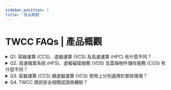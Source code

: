 ```yaml
---
sidebar_position: 1
title: '產品概觀'
---
```


# TWCC FAQs | 產品概觀

<details>

<summary> Q1. 容器運算 (CCS)、虛擬運算 (VCS) 及高速運算 (HPC) 有什麼不同？</summary>

三種服務的功能與特色、資源規格、儲存空間比較如下：

| <p align="left" style={{width:60+'pt'}}>服務</p> |  <p align="left" style={{width:100+'pt'}}>容器運算服務 (CCS)</p>| <p align="left" style={{width:120+'pt'}}>虛擬運算服務 (VCS)</p>| <p align="left" style={{width:90+'pt'}}>高速運算 (HPC)</p>|
| -------- | -------- | -------- | -------- |
| 功能與特色 | ● 適用 AI<br/>模型訓練與推斷<br/>● 可隨時調整參數，利於開發<br/>● 資源選項固定 | ● 功能與一般虛擬機雷同，適合架設服務伺服器<br/>● 可調整網路及安全相關設定<br/>● 資源選項固定 | ● 跨節點運算<br/>● 命令列介面<br/>● 彈性選用 GPU 數量          |
| 資源規格   | ● 最多可調用 8 顆 GPU<br/>● 資源比 GPU:CPU:RAM(GB) 為 1:4:90              | ● 提供 vCPU，最多可調用 48 核                                                                   | ● 可彈性依<br/>需求調整 GPU 數量       |
| 儲存空間   | ● 高速檔案系統 (HFS)<sup> [1][2] </sup>        | ● 虛擬運算個體系統碟 (100 GB)<br/>● 虛擬磁碟服務 (VDS) 附加資料碟，可自行選擇容量                                                                   | ● 高速檔案系統 <br/>(HFS)<sup> [1][2] </sup>           |


- <sup>[1]</sup> 註冊帳號及獲得 200 GB (/home 與 /work 各 100 GB)，可依需求增購空間。
- <sup>[2]</sup> 自2021年9月1日起，國科會(原科技部)計畫下每個帳號之暫存工作目錄區域(/work) 1500 GB 內免費使用。系統僅提供預設配額 100 GB，若需調高配額請至<ins><a href = "https://man.twcc.ai/@twsdocs/howto-service-access-service-zh"> 會員中心 </a></ins> 調整。


</details>


<details>

<summary> Q2. 高速檔案系統 (HFS)、虛擬磁碟服務 (VDS) 及雲端物件儲存服務 (COS) 有什麼不同？</summary>

三種服務的搭配運算服務與價位、存取速度、特色比較如下：

| <p align="left" style={{width:60+'pt'}}>服務</p> | <p align="left" style={{width:100+'pt'}}>高速檔案系統 (HFS)</p> | <p align="left" style={{width:120+'pt'}}>虛擬磁碟服務 (VDS)</p>     | <p align="left" style={{width:90+'pt'}}>雲端物件儲存服務 (COS)</p> |
| -------- | -------- | -------- | -------- |
| 搭配運算服務 | ● 容器運算服務 (CCS)<br/>● 高速運算服務 (HPC)<br/> | ● 虛擬運算服務 (VCS)<br/> | ● 藉由 TWCC CLI 與容器運算服務及虛擬運算服務傳輸資料        |
| 價位 | 高 | 中 | 低 |
| 資料傳輸 | ● 透過 SFTP 上傳及下載檔案<br/> ● 透過 TWCC CLI 與雲端物件儲存服務 (COS) 進行傳輸 | ● 透過 TWCC CLI 與雲端物件儲存服務 (COS) 進行傳輸 <br/> ● 使用 SSH 連線虛擬運算個體，掛載且初始化虛擬磁碟，並透過 SFTP 上傳與下載檔案| ● 透過第三方軟體上傳及下載檔案 |

</details>

<details>

<summary> Q3. 容器運算 (CCS) 跟虛擬運算 (VCS) 使用上分別適用於那些情境？</summary>

    容器運算 (CCS) 適用於大規模且資料密集的高負載工作，例：建立 AI 模型訓練。
    虛擬運算 (VCS) 適用於工作負載小的應用程式，例：網站架設，AI 推論服務。

</details>

<details>

<summary> Q4. TWCC 資訊安全相關認證與機制？</summary>
關於 TWCC 的資安認證與機制請參考<ins><a href = "(https://man.twcc.ai/@twccdocs/doc-vcs-main-zh/https%3A%2F%2Fman.twcc.ai%2F%40twccdocs%2Fsecurity-overview-zh">此文件</a></ins>之說明。
</details>